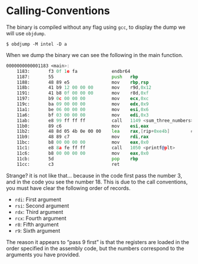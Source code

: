 # Calling-Conventions

The binary is compiled without any flag using `gcc`, to display the dump we will use `objdump`.

```shell
$ obdjump -M intel -D a
```

When we dump the binary we can see the following in the main function.

```asm
0000000000001183 <main>:
    1183:       f3 0f 1e fa             endbr64
    1187:       55                      push   rbp
    1188:       48 89 e5                mov    rbp,rsp
    118b:       41 b9 12 00 00 00       mov    r9d,0x12
    1191:       41 b8 0f 00 00 00       mov    r8d,0xf
    1197:       b9 0c 00 00 00          mov    ecx,0xc
    119c:       ba 09 00 00 00          mov    edx,0x9
    11a1:       be 06 00 00 00          mov    esi,0x6
    11a6:       bf 03 00 00 00          mov    edi,0x3
    11ab:       e8 99 ff ff ff          call   1149 <sum_three_numbers>
    11b0:       89 c6                   mov    esi,eax
    11b2:       48 8d 05 4b 0e 00 00    lea    rax,[rip+0xe4b]        # 2004 <_IO_stdin_used+0x4>
    11b9:       48 89 c7                mov    rdi,rax
    11bc:       b8 00 00 00 00          mov    eax,0x0
    11c1:       e8 8a fe ff ff          call   1050 <printf@plt>
    11c6:       b8 00 00 00 00          mov    eax,0x0
    11cb:       5d                      pop    rbp
    11cc:       c3                      ret
```

Strange? it is not like that... because in the code first pass the number 3, and in the code you see the number 18. This is due to the call conventions, you must have clear the following order of records.

- `rdi`: First argument
- `rsi`: Second argument
- `rdx`: Third argument
- `rcx`: Fourth argument
- `r8`: Fifth argument
- `r9`: Sixth argument

The reason it appears to “pass 9 first” is that the registers are loaded in the order specified in the assembly code, but the numbers correspond to the arguments you have provided.
